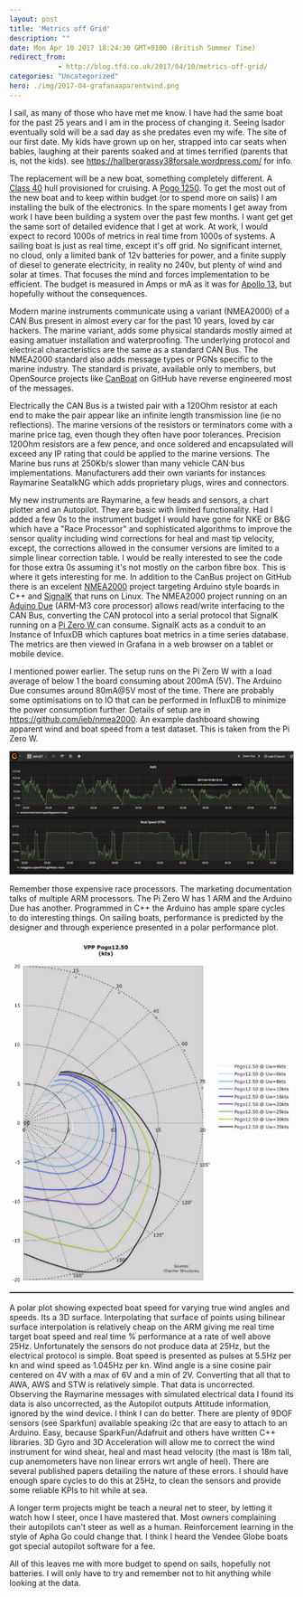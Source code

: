 ```yaml
---
layout: post
title: 'Metrics off Grid'
description: ""
date: Mon Apr 10 2017 18:24:30 GMT+0100 (British Summer Time)
redirect_from: 
            - http://blog.tfd.co.uk/2017/04/10/metrics-off-grid/
categories: "Uncategorized"
hero: ./img/2017-04-grafanaaparentwind.png
---
```

I sail, as many of those who have met me know. I have had the same boat for the past 25 years and I am in the process of changing it. Seeing Isador eventually sold will be a sad day as she predates even my wife. The site of our first date. My kids have grown up on her, strapped into car seats when babies, laughing at their parents soaked and at times terrified (parents that is, not the kids). see <https://hallbergrassy38forsale.wordpress.com/> for info.

The replacement will be a new boat, something completely different. A [Class 40](http://www.class40.com/fr/index/) hull provisioned for cruising. A [Pogo 1250](http://www.finot-conq.com/en/content/pogo-1250). To get the most out of the new boat and to keep within budget (or to spend more on sails) I am installing the bulk of the electronics. In the spare moments I get away from work I have been building a system over the past few months. I want get get the same sort of detailed evidence that I get at work. At work, I would expect to record 1000s of metrics in real time from 1000s of systems. A sailing boat is just as real time, except it's off grid. No significant internet, no cloud, only a limited bank of 12v batteries for power, and a finite supply of diesel to generate electricity, in reality no 240v, but plenty of wind and solar at times. That focuses the mind and forces implementation to be efficient. The budget is measured in Amps or mA as it was for [Apollo 13](https://en.wikipedia.org/wiki/Apollo_13), but hopefully without the consequences.

Modern marine instruments communicate using a variant (NMEA2000) of a CAN Bus present in almost every car for the past 10 years, loved by car hackers. The marine variant, adds some physical standards mostly aimed at easing amatuer installation and waterproofing. The underlying protocol and electrical characteristics are the same as a standard CAN Bus. The NMEA2000 standard also adds message types or PGNs specific to the marine industry. The standard is private, available only to members, but OpenSource projects like [CanBoat](https://github.com/canboat/canboat) on GitHub have reverse engineered most of the messages.

Electrically the CAN Bus is a twisted pair with a 120Ohm resistor at each end to make the pair appear like an infinite length transmission line (ie no reflections). The marine versions of the resistors or terminators come with a marine price tag, even though they often have poor tolerances. Precision 120Ohm resistors are a few pence, and once soldered and encapsulated will exceed any IP rating that could be applied to the marine versions. The Marine bus runs at 250Kb/s slower than many vehicle CAN bus implementations. Manufacturers add their own variants for instances Raymarine SeatalkNG which adds proprietary plugs, wires and connectors.

My new instruments are Raymarine, a few heads and sensors, a chart plotter and an Autopilot. They are basic with limited functionality. Had I added a few 0s to the instrument budget I would have gone for NKE or B&G which have a "Race Processor" and sophisticated algorithms to improve the sensor quality including wind corrections for heal and mast tip velocity, except, the corrections allowed in the consumer versions are limited to a simple linear correction table. I would be really interested to see the code for those extra 0s assuming it's not mostly on the carbon fibre box. This is where it gets interesting for me. In addition to the CanBus project on GitHub there is an excelent [NMEA2000](https://github.com/ttlappalainen/NMEA2000) project targeting Arduino style boards in C++ and [SignalK](https://github.com/SignalK) that runs on Linux. The NMEA2000 project running on an [Aduino Due](https://www.arduino.cc/en/Main/arduinoBoardDue) (ARM-M3 core processor) allows read/write interfacing to the CAN Bus, converting the CAN protocol into a serial protocol that SignalK running on a [Pi Zero W ](https://www.raspberrypi.org/blog/raspberry-pi-zero-w-joins-family/)can consume. SignalK acts as a conduit to an Instance of InfuxDB which captures boat metrics in a time series database. The metrics are then viewed in Grafana in a web browser on a tablet or mobile device.

I mentioned power earlier. The setup runs on the Pi Zero W with a load average of below 1 the board consuming about 200mA (5V). The Arduino Due consumes around 80mA@5V most of the time. There are probably some optimisations on to IO that can be performed in InfluxDB to minimize the power consumption further. Details of setup are in <https://github.com/ieb/nmea2000>. An example dashboard showing apparent wind and boat speed from a test dataset. This is taken from the Pi Zero W.

![GrafanaAparentWind](./img/2017-04-grafanaaparentwind.png)

Remember those expensive race processors. The marketing documentation talks of multiple ARM processors. The Pi Zero W has 1 ARM and the Arduino Due has another. Programmed in C++ the Arduino has ample spare cycles to do interesting things. On sailing boats, performance is predicted by the designer and through experience presented in a polar performance plot.

![Pogo1250Polar](./img/2017-04-pogo1250polar.png)

A polar plot showing expected boat speed for varying true wind angles and speeds. Its a 3D surface. Interpolating that surface of points using bilinear surface interpolation is relatively cheap on the ARM giving me real time target boat speed and real time % performance at a rate of well above 25Hz. Unfortunately the sensors do not produce data at 25Hz, but the electrical protocol is simple. Boat speed is presented as pulses at 5.5Hz per kn and wind speed as 1.045Hz per kn. Wind angle is a sine cosine pair centered on 4V with a max of 6V and a min of 2V. Converting that all that to AWA, AWS and STW is relatively simple. That data is uncorrected. Observing the Raymarine messages with simulated electrical data I found its data is also uncorrected, as the Autopilot outputs Attitude information, ignored by the wind device. I think I can do better. There are plenty of 9DOF sensors (see Sparkfun) available speaking i2c that are easy to attach to an Arduino. Easy, because SparkFun/Adafruit and others have written C++ libraries. 3D Gyro and 3D Acceleration will allow me to correct the wind instrument for wind shear, heal and mast head velocity (the mast is 18m tall, cup anemometers have non linear errors wrt angle of heel). There are several published papers detailing the nature of these errors. I should have enough spare cycles to do this at 25Hz, to clean the sensors and provide some reliable KPIs to hit while at sea.

A longer term projects might be teach a neural net to steer, by letting it watch how I steer, once I have mastered that. Most owners complaining their autopilots can't steer as well as a human. Reinforcement learning in the style of Apha Go could change that. I think I heard the Vendee Globe boats got special autopilot software for a fee.

All of this leaves me with more budget to spend on sails, hopefully not batteries. I will only have to try and remember not to hit anything while looking at the data.
